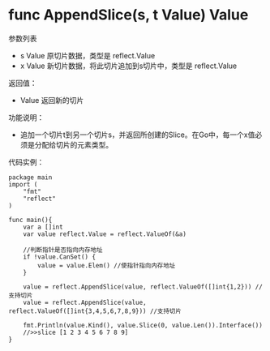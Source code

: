 # func AppendSlice(s, t Value) Value

参数列表

- s Value 原切片数据，类型是 reflect.Value
- x Value 新切片数据，将此切片追加到s切片中，类型是 reflect.Value

返回值：

- Value 返回新的切片

功能说明：

- 追加一个切片t到另一个切片s，并返回所创建的Slice。在Go中，每一个x值必须是分配给切片的元素类型。

代码实例：
	
	package main
	import (
		"fmt"
		"reflect"
	)
	
	func main(){
		var a []int
		var value reflect.Value = reflect.ValueOf(&a)
		
		//判断指针是否指向内存地址
		if !value.CanSet() {
			value = value.Elem() //使指针指向内存地址
		}
		
		value = reflect.AppendSlice(value, reflect.ValueOf([]int{1,2})) //支持切片
		value = reflect.AppendSlice(value, reflect.ValueOf([]int{3,4,5,6,7,8,9})) //支持切片
		
		fmt.Println(value.Kind(), value.Slice(0, value.Len()).Interface())
		//>>slice [1 2 3 4 5 6 7 8 9]
	}
